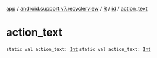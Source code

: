 [app](../../../index.md) / [android.support.v7.recyclerview](../../index.md) / [R](../index.md) / [id](index.md) / [action_text](.)

# action_text

`static val action_text: `[`Int`](https://kotlinlang.org/api/latest/jvm/stdlib/kotlin/-int/index.html)
`static val action_text: `[`Int`](https://kotlinlang.org/api/latest/jvm/stdlib/kotlin/-int/index.html)
